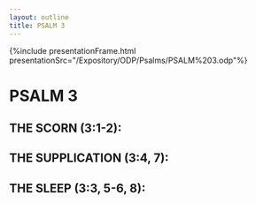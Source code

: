 ```yaml
---
layout: outline
title: PSALM 3
---
```

{%include presentationFrame.html presentationSrc="/Expository/ODP/Psalms/PSALM%203.odp"%}

# PSALM 3 
## THE SCORN (3:1-2): 
## THE SUPPLICATION (3:4, 7): 
## THE SLEEP (3:3, 5-6, 8): 
